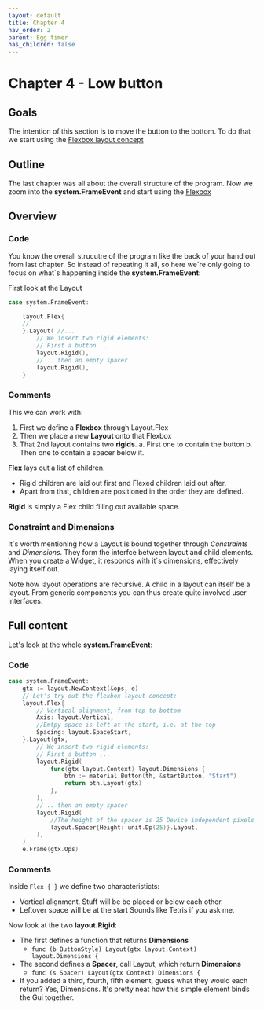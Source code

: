 ```yaml
---
layout: default
title: Chapter 4 
nav_order: 2
parent: Egg timer
has_children: false 
---
```


# Chapter 4 - Low button 

## Goals
The intention of this section is to move the button to the bottom. To do that we start using the [Flexbox layout concept]((https://developer.mozilla.org/en-US/docs/Web/CSS/CSS_Flexible_Box_Layout/Basic_Concepts_of_Flexbox))

## Outline
The last chapter was all about the overall structure of the program. Now we zoom into the **system.FrameEvent** and start using the [Flexbox](https://pkg.go.dev/gioui.org/layout#Flex) 

## Overview

### Code
You know the overall strucutre of the program like the back of your hand out from last chapter. So instead of repeating it all, so here we´re only going to focus on what´s happening inside the **system.FrameEvent**:

First look at the Layout

```go
case system.FrameEvent:

    layout.Flex{
    // ...
    }.Layout( //...
        // We insert two rigid elements:
        // First a button ...
        layout.Rigid(),
        // .. then an empty spacer
        layout.Rigid(),
    }
```

### Comments

This we can work with:
1. First we define a **Flexbox** through Layout.Flex
1. Then we place a new **Layout** onto that Flexbox
1. That 2nd layout contains two **rigids**. 
  a. First one to contain the button
  b. Then one to contain a spacer below it.

**Flex** lays out a list of children. 
- Rigid children are laid out first and Flexed children laid out after.
- Apart from that, children are positioned in the order they are defined.

**Rigid** is simply a Flex child filling out available space. 

### Constraint and Dimensions
It´s worth mentioning how a Layout is bound together through *Constraints* and *Dimensions*. They form the interfce between layout and child elements. When you create a Widget, it responds with it´s dimensions, effectively laying itself out. 

Note how layout operations are recursive. A child in a layout can itself be a layout. From generic components you can thus create quite involved user interfaces.

## Full content

Let's look at the whole **system.FrameEvent**:

### Code

```go
case system.FrameEvent:
    gtx := layout.NewContext(&ops, e)
    // Let's try out the flexbox layout concept:
    layout.Flex{
        // Vertical alignment, from top to bottom
        Axis: layout.Vertical,
        //Emtpy space is left at the start, i.e. at the top
        Spacing: layout.SpaceStart,
    }.Layout(gtx,
        // We insert two rigid elements:
        // First a button ...
        layout.Rigid(
            func(gtx layout.Context) layout.Dimensions {
                btn := material.Button(th, &startButton, "Start")
                return btn.Layout(gtx)
            },
        ),
        // .. then an empty spacer
        layout.Rigid(
            //The height of the spacer is 25 Device independent pixels
            layout.Spacer{Height: unit.Dp(25)}.Layout,
        ),
    )
    e.Frame(gtx.Ops)
```

### Comments

Inside ```Flex { }``` we define two characteristicts:
 - Vertical alignment. Stuff will be be placed or below each other.
 - Leftover space will be at the start
Sounds like Tetris if you ask me.

Now look at the two **layout.Rigid**:
 - The first defines a function that returns **Dimensions**
    - ```func (b ButtonStyle) Layout(gtx layout.Context) layout.Dimensions {```
 - The second defines a **Spacer**, call Layout, which return **Dimensions**
    - ```func (s Spacer) Layout(gtx Context) Dimensions {```
 - If you added a third, fourth, fifth element, guess what they would each return? Yes, Dimensions. It's pretty neat how this simple element binds the Gui together.


 





